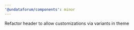 ```yaml
---
'@undataforum/components': minor
---
```


Refactor header to allow customizations via variants in theme

